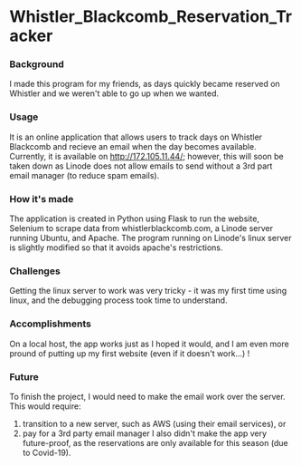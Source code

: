 # Whistler_Blackcomb_Reservation_Tracker

### Background
I made this program for my friends, as days quickly became reserved on Whistler and we weren't able to go up when we wanted. 


### Usage
It is an online application that allows users to track days on Whistler Blackcomb and recieve an email when the day becomes available.
Currently, it is available on http://172.105.11.44/; however, this will soon be taken down as Linode does not allow emails to send without a 3rd part email manager (to reduce spam emails).

### How it's made
The application is created in Python using Flask to run the website, Selenium to scrape data from whistlerblackcomb.com, a Linode server running Ubuntu, and Apache. The program running on Linode's linux server is slightly modified so that it avoids apache's restrictions.

### Challenges
Getting the linux server to work was very tricky - it was my first time using linux, and the debugging process took time to understand.

### Accomplishments
On a local host, the app works just as I hoped it would, and I am even more pround of putting up my first website (even if it doesn't work...) !

### Future
To finish the project, I would need to make the email work over the server. This would require:
  1) transition to a new server, such as AWS (using their email services), or
  2) pay for a 3rd party email manager
I also didn't make the app very future-proof, as the reservations are only available for this season (due to Covid-19).
